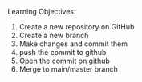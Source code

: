 Learning Objectives:
1) Create a new repository on GitHub 
2) Create a new branch 
3) Make changes and commit them 
4) push the commit to github
5) Open the commit on github 
6) Merge to main/master branch 

